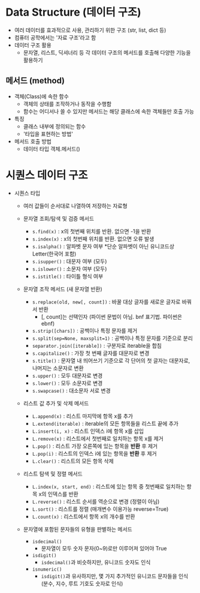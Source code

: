 # Data Structure (데이터 구조)
- 여러 데이터를 효과적으로 사용, 관리하기 위한 구조 (str, list, dict 등)
- 컴퓨터 공학에서는 '자료 구조'라고 함
- 데이터 구조 활용
    - 문자열, 리스트, 딕셔너리 등 각 데이터 구조의 메서드를 호출해 다양한 기능을 활용하기

## 메서드 (method)
- 객체(Class)에 속한 함수
    - 객체의 상태를 조작하거나 동작을 수행함
    - 함수는 어디서나 쓸 수 있지만 메서드는 해당 클래스에 속한 객체들만 호출 가능
- 특징
    - 클래스 내부에 정의되는 함수
    - '타입을 표현하는 방법'
- 메서드 호출 방법
    - 데이터 타입 객체.메서드()

# 시퀀스 데이터 구조
- 시퀀스 타입
    - 여러 값들이 순서대로 나열하여 저장하는 자료형
    - 문자열 조회/탐색 및 검증 메서드
        - `s.find(x)` : x의 첫번째 위치를 반환. 없으면 -1을 반환
        - `s.index(x)` : x의 첫번째 위치를 반환. 없으면 오류 발생
        - `s.isalpha()` : 알파벳 문자 여부 *단순 알파벳이 아닌 유니코드상 Letter(한국어 포함)
        - `s.isupper()` : 대문자 여부 (모두)
        - `s.islower()` : 소문자 여부 (모두)
        - `s.istitle()` : 타이틀 형식 여부

    - 문자열 조작 메서드 (새 문자열 반환)
        - `s.replace(old, new[, count])` : 바꿀 대상 글자를 새로운 글자로 바꿔서 반환
            - [, count]는 선택인자 (파이썬 문법이 아님. bnf 표기법. 파이썬은 ebnf)
        - `s.strip([chars])` : 공백이나 특정 문자를 제거
        - `s.split(sep=None, maxsplit=1)` : 공백이나 특정 문자를 기준으로 분리
        - `separator.join([iterable])` : 구분자로 iterable을 합침
        - `s.capitalize()` : 가장 첫 번째 글자를 대문자로 변경
        - `s.title()` : 문자열 내 띄어쓰기 기준으로 각 단어의 첫 글자는 대문자로, 나머지는 소문자로 변환
        - `s.upper()` : 모두 대문자로 변경
        - `s.lower()` : 모두 소문자로 변경
        - `s.swapcase()` : 대소문자 서로 변경

    - 리스트 값 추가 및 삭제 메서드
        - `L.append(x)` : 리스트 마지막에 항목 x를 추가
        - `L.extend(iterable)` : iterable의 모든 항목들을 리스트 끝에 추가
        - `L.insert(i, x)` : 리스트 인덱스 i에 항목 x를 삽입
        - `L.remove(x)` : 리스트에서 첫번째로 일치하는 항목 x를 제거
        - `L.pop()` : 리스트 가장 오른쪽에 있는 항목을 **반환** 후 제거
        - `L.pop(i)` : 리스트의 인덱스 i에 있는 항목을 **반환** 후 제거
        - `L.clear()` : 리스트의 모든 항목 삭제

    - 리스트 탐색 및 정렬 메서드
        - `L.index(x, start, end)` : 리스트에 있는 항목 중 첫번째로 일치하는 항목 x의 인덱스를 반환
        - `L.reverse()` : 리스트 순서를 역순으로 변경 (정렬이 아님)
        - `L.sort()` : 리스트를 정렬 (매개변수 이용가능 reverse=True)
        - `L.count(x)` : 리스트에서 항목 x의 개수를 반환

    - 문자열에 포함된 문자들의 유형을 판별하는 메서드
        - `isdecimal()`
            - 문자열이 모두 숫자 문자(0~9)로만 이루어져 있어야 True
        - `isdigit()`
            - `isdecimal()`과 비슷하지만, 유니코드 숫자도 인식
        - `isnumeric()`
            - `isdigit()`과 유사하지만, 몇 가지 추가적인 유니코드 문자들을 인식 (분수, 지수, 루트 기호도 숫자로 인식)